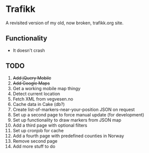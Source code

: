 # Trafikk #

A revisited version of my old, now broken, trafikk.org site. 

## Functionality ##

* It doesn't crash

## TODO ##

1. <del>Add jQuery Mobile</del>
2. <del>Add Google Maps</del>
3. Get a working mobile map thingy
4. Detect current location
5. Fetch XML from vegvesen.no
6. Cache data in Cake (db?)
7. Create list-of-markers-near-your-position JSON on request
8. Set up a second page to force manual update (for development)
8. Set up functionality to draw markers from JSON map
9. Add a third page with optional filters
10. Set up cronjob for cache
11. Add a fourth page with predefined counties in Norway
12. Remove second page
13. Add more stuff to do
